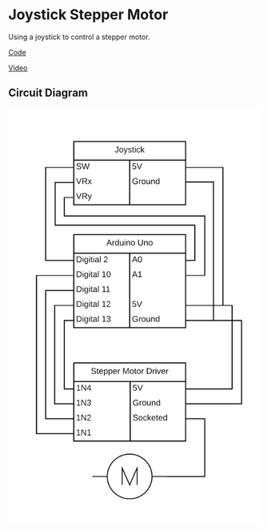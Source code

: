 # Joystick Stepper Motor

Using a joystick to control a stepper motor.

[Code](./joystick-stepper-motor.ino)

[Video](./joystick-stepper-motor.mp4)

## Circuit Diagram

![Circuit Diagram](./joystick-stepper-motor.png)